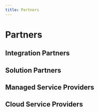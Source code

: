 ```yaml
---
title: Partners
---
```

# Partners

## Integration Partners

## Solution Partners

## Managed Service Providers

## Cloud Service Providers
